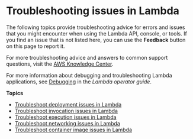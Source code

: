 # Troubleshooting issues in Lambda<a name="lambda-troubleshooting"></a>

The following topics provide troubleshooting advice for errors and issues that you might encounter when using the Lambda API, console, or tools\. If you find an issue that is not listed here, you can use the **Feedback** button on this page to report it\.

For more troubleshooting advice and answers to common support questions, visit the [AWS Knowledge Center](https://aws.amazon.com/premiumsupport/knowledge-center/#AWS_Lambda)\.

For more information about debugging and troubleshooting Lambda applications, see [Debugging](https://docs.aws.amazon.com/lambda/latest/operatorguide/debugging-ops.html) in the *Lambda operator guide*\.

**Topics**
+ [Troubleshoot deployment issues in Lambda](troubleshooting-deployment.md)
+ [Troubleshoot invocation issues in Lambda](troubleshooting-invocation.md)
+ [Troubleshoot execution issues in Lambda](troubleshooting-execution.md)
+ [Troubleshoot networking issues in Lambda](troubleshooting-networking.md)
+ [Troubleshoot container image issues in Lambda](troubleshooting-images.md)